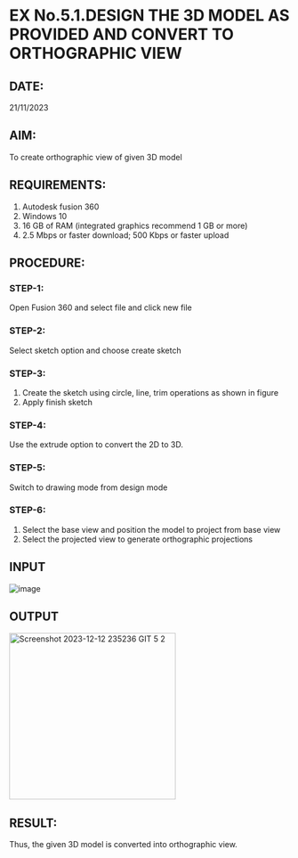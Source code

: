 # EX No.5.1.DESIGN THE 3D MODEL AS PROVIDED AND CONVERT TO ORTHOGRAPHIC VIEW
## DATE:
21/11/2023
## AIM: 
To create orthographic view of given 3D model

## REQUIREMENTS: 
1. Autodesk fusion 360
2. Windows 10
3. 16 GB of RAM (integrated graphics recommend 1 GB or more)
4. 2.5 Mbps or faster download; 500 Kbps or faster upload 

## PROCEDURE:

### STEP-1:
Open Fusion 360 and select file and click new file

### STEP-2:
Select sketch option and choose create sketch

### STEP-3: 
1. Create the sketch using circle, line, trim operations as shown in figure
2. Apply finish sketch 

### STEP-4:
 Use the extrude option to convert the 2D to 3D.

### STEP-5:
Switch to drawing mode from design mode 
          
### STEP-6:
1. Select the base view and position the model to project from base view 
2. Select the projected view to generate orthographic projections

## INPUT
![image](https://user-images.githubusercontent.com/113594316/199408705-ed302b2a-90c3-41c0-9cc4-791a93366e2a.png)

## OUTPUT
<img width="299" alt="Screenshot 2023-12-12 235236 GIT 5 2" src="https://github.com/EPriyadharshini/EX-No.5.1.-DESIGN-THE-3D-MODEL-AS-PROVIDED-AND-CONVERT-TO-ORTHOGRAPHIC-VIEW/assets/144870831/1e780963-7027-402c-9d22-aca3370b8740">

## RESULT:
Thus, the given 3D model is converted into orthographic view.


